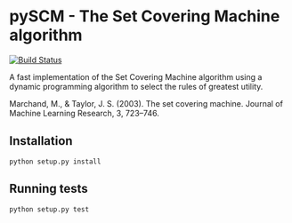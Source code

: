 # pySCM - The Set Covering Machine algorithm

[![Build Status](https://travis-ci.org/aldro61/pyscm.svg?branch=in-memory)](https://travis-ci.org/aldro61/pyscm)

A fast implementation of the Set Covering Machine algorithm using a dynamic programming algorithm to select the rules of greatest utility.

Marchand, M., & Taylor, J. S. (2003). The set covering machine. Journal of Machine Learning Research, 3, 723–746.


## Installation
``` 
python setup.py install
```

## Running tests
```
python setup.py test
```
